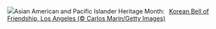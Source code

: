 ![](https://www.bing.com/th?id=OHR.KoreanBell_EN-US9211069806_UHD.jpg&w=1000)Asian American and Pacific Islander Heritage Month:&nbsp;&ensp;[Korean Bell of Friendship, Los Angeles (© Carlos Marin/Getty Images)](https://www.bing.com/th?id=OHR.KoreanBell_EN-US9211069806_UHD.jpg)
<br><br/>
